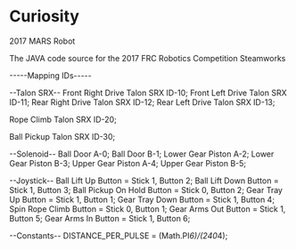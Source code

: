 # Curiosity
2017 MARS Robot

The JAVA code source for the 2017 FRC Robotics Competition Steamworks

-----Mapping IDs-----

--Talon SRX--
  Front Right Drive Talon SRX ID-10;
  Front Left Drive Talon SRX ID-11;
  Rear Right Drive Talon SRX ID-12;
  Rear Left Drive Talon SRX ID-13;
  
  Rope Climb Talon SRX ID-20;
	
  Ball Pickup Talon SRX ID-30;
	
--Solenoid--
	Ball Door A-0;
	Ball Door B-1;
	Lower Gear Piston A-2;
	Lower Gear Piston B-3;
	Upper Gear Piston A-4;
	Upper Gear Piston B-5;
	
--Joystick--
  Ball Lift Up Button = Stick 1, Button 2;
	Ball Lift Down Button = Stick 1, Button 3;
	Ball Pickup On Hold Button = Stick 0, Button 2;
	Gear Tray Up Button = Stick 1, Button 1;
	Gear Tray Down Button = Stick 1, Button 4;
	Spin Rope Climb Button = Stick 0, Button 1;
	Gear Arms Out Button = Stick 1, Button 5;
	Gear Arms In Button = Stick 1, Button 6;
	
--Constants--
	DISTANCE_PER_PULSE = (Math.PI*6)/(240*4);
